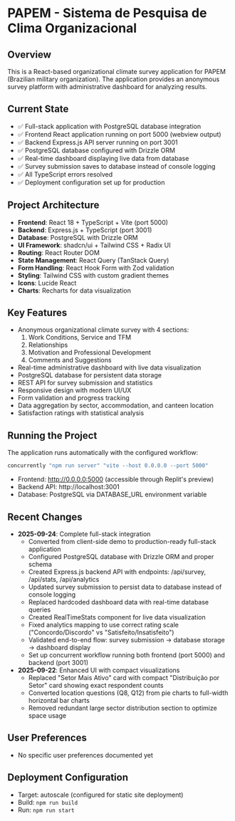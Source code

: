# PAPEM - Sistema de Pesquisa de Clima Organizacional

## Overview
This is a React-based organizational climate survey application for PAPEM (Brazilian military organization). The application provides an anonymous survey platform with administrative dashboard for analyzing results.

## Current State
- ✅ Full-stack application with PostgreSQL database integration
- ✅ Frontend React application running on port 5000 (webview output)
- ✅ Backend Express.js API server running on port 3001
- ✅ PostgreSQL database configured with Drizzle ORM
- ✅ Real-time dashboard displaying live data from database
- ✅ Survey submission saves to database instead of console logging
- ✅ All TypeScript errors resolved
- ✅ Deployment configuration set up for production

## Project Architecture
- **Frontend**: React 18 + TypeScript + Vite (port 5000)
- **Backend**: Express.js + TypeScript (port 3001)
- **Database**: PostgreSQL with Drizzle ORM
- **UI Framework**: shadcn/ui + Tailwind CSS + Radix UI
- **Routing**: React Router DOM
- **State Management**: React Query (TanStack Query)
- **Form Handling**: React Hook Form with Zod validation
- **Styling**: Tailwind CSS with custom gradient themes
- **Icons**: Lucide React
- **Charts**: Recharts for data visualization

## Key Features
- Anonymous organizational climate survey with 4 sections:
  1. Work Conditions, Service and TFM
  2. Relationships
  3. Motivation and Professional Development
  4. Comments and Suggestions
- Real-time administrative dashboard with live data visualization
- PostgreSQL database for persistent data storage
- REST API for survey submission and statistics
- Responsive design with modern UI/UX
- Form validation and progress tracking
- Data aggregation by sector, accommodation, and canteen location
- Satisfaction ratings with statistical analysis

## Running the Project
The application runs automatically with the configured workflow:
```bash
concurrently "npm run server" "vite --host 0.0.0.0 --port 5000"
```
- Frontend: http://0.0.0.0:5000 (accessible through Replit's preview)
- Backend API: http://localhost:3001
- Database: PostgreSQL via DATABASE_URL environment variable

## Recent Changes
- **2025-09-24**: Complete full-stack integration
  - Converted from client-side demo to production-ready full-stack application
  - Configured PostgreSQL database with Drizzle ORM and proper schema
  - Created Express.js backend API with endpoints: /api/survey, /api/stats, /api/analytics
  - Updated survey submission to persist data to database instead of console logging
  - Replaced hardcoded dashboard data with real-time database queries
  - Created RealTimeStats component for live data visualization
  - Fixed analytics mapping to use correct rating scale ("Concordo/Discordo" vs "Satisfeito/Insatisfeito")
  - Validated end-to-end flow: survey submission → database storage → dashboard display
  - Set up concurrent workflow running both frontend (port 5000) and backend (port 3001)
- **2025-09-22**: Enhanced UI with compact visualizations
  - Replaced "Setor Mais Ativo" card with compact "Distribuição por Setor" card showing exact respondent counts
  - Converted location questions (Q8, Q12) from pie charts to full-width horizontal bar charts
  - Removed redundant large sector distribution section to optimize space usage

## User Preferences
- No specific user preferences documented yet

## Deployment Configuration
- Target: autoscale (configured for static site deployment)
- Build: `npm run build`
- Run: `npm run start`